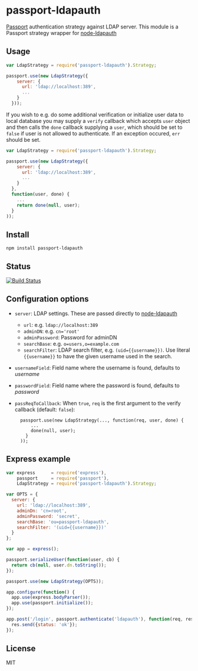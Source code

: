 # passport-ldapauth

[Passport](http://passportjs.org/) authentication strategy against LDAP server. This module is a Passport strategy wrapper for [node-ldapauth](https://github.com/trentm/node-ldapauth)

## Usage

```javascript
var LdapStrategy = require('passport-ldapauth').Strategy;

passport.use(new LdapStrategy({
    server: {
      url: 'ldap://localhost:389',
      ...
    }
  }));
```

If you wish to e.g. do some additional verification or initialize user data to local database you may supply a `verify` callback which accepts `user` object and then calls the `done` callback supplying a `user`, which should be set to `false` if user is not allowed to authenticate. If an exception occured, `err` should be set.

```javascript
var LdapStrategy = require('passport-ldapauth').Strategy;

passport.use(new LdapStrategy({
    server: {
      url: 'ldap://localhost:389',
      ...
    }
  },
  function(user, done) {
    ...
    return done(null, user);
  }
));
```

## Install

```
npm install passport-ldapauth
```

## Status

[![Build Status](https://travis-ci.org/vesse/passport-ldapauth.png)](https://travis-ci.org/vesse/passport-ldapauth)

## Configuration options

* `server`: LDAP settings. These are passed directly to [node-ldapauth](https://github.com/trentm/node-ldapauth)
    * `url`: e.g. `ldap://localhost:389`
    * `adminDN`: e.g. `cn='root'`
    * `adminPassword`: Password for adminDN
    * `searchBase`: e.g. `o=users,o=example.com`
    * `searchFilter`:  LDAP search filter, e.g. `(uid={{username}})`. Use literal `{{username}}` to have the given username used in the search.
* `usernameField`: Field name where the username is found, defaults to _username_
* `passwordField`: Field name where the password is found, defaults to _password_
* `passReqToCallback`: When `true`, `req` is the first argument to the verify callback (default: `false`):

        passport.use(new LdapStrategy(..., function(req, user, done) {
            ...
            done(null, user);
          }
        ));

## Express example

```javascript
var express      = require('express'),
    passport     = require('passport'),
    LdapStrategy = require('passport-ldapauth').Strategy;

var OPTS = {
  server: {
    url: 'ldap://localhost:389',
    adminDn: 'cn=root',
    adminPassword: 'secret',
    searchBase: 'ou=passport-ldapauth',
    searchFilter: '(uid={{username}})'
  }
};

var app = express();

passport.serializeUser(function(user, cb) {
  return cb(null, user.dn.toString());
});

passport.use(new LdapStrategy(OPTS));

app.configure(function() {
  app.use(express.bodyParser());
  app.use(passport.initialize());
});

app.post('/login', passport.authenticate('ldapauth'), function(req, res) {
  res.send({status: 'ok'});
});
```

## License

MIT
